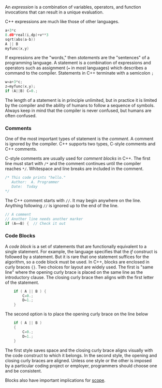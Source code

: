 An _expression_ is a combination of variables, operators, and function invocations that can result in a unique evaluation.

C++ expressions are much like those of other languages.
```c++
a+3*c
8.d0*real(i,dp)+v**3
sqrt(abs(a-b))
A || B
myfunc(x,y)
```

If expressions are the "words," then _statements_ are the "sentences" of a programming language.  A statement is a combination of expressions and operators such as assignment (`=` in most languages) which describes a command to the compiler.
Statements in C++ terminate with a semicolon `;`
```c++
w=a+3*c;
z=myfunc(x,y);
if (A||B) C=0.; 
```
The length of a statement is in principle unlimited, but in practice it is limited by the compiler and the ability of humans to follow a sequence of symbols.  Always keep in mind that the compiler is never confused, but humans are often confused.

### Comments
One of the most important types of statement is the _comment_.  A comment is ignored by the compiler. C++ supports two types, C-style comments and C++ comments.

C-style comments are usually used for _comment blocks_ in C++.  The first line must start with `/*` and the comment continues until the compiler reaches `*/`.
Whitespace and line breaks are included in the comment.
```c++
/* This code prints "hello."
   Author:  A. Programmer
   Date:  Today
*/
```
The C++ comment starts with `//`.  It may begin anywhere on the line.  Anything following `//` is ignored up to the end of the line.
```c++
// A comment
// Another line needs another marker
if (A==B) {  // Check it out
```

### Code Blocks

A _code block_ is a set of statements that are functionally equivalent to a single statement.  For example, the language specifies that the _if_ construct is followed by a statement.  But it is rare that one statement suffices for the algorithm, so a code block must be used.
In C++, blocks are enclosed in curly braces `{}`.
Two choices for layout are widely used.  The first is "same line" where the opening curly brace is placed on the same line as the introductory clause.  The closing curly brace then aligns with the first letter of the statement.
```c++
    if ( A || B ) {
        C=0.;
        D=1.;
    }
```
The second option is to place the opening curly brace on the line below
```c++
    if ( A || B ) 
    {
        C=0.;
        D=1.;
    }
```
The first style saves space and the closing curly brace aligns visually with the code construct to which it belongs.  In the second style, the opening and closing curly braces are aligned.  Unless one style or the other is imposed by a particular coding project or employer, programmers should choose one and be consistent.

Blocks also have important implications for [scope](/courses/cpp-introduction/scope.md).
